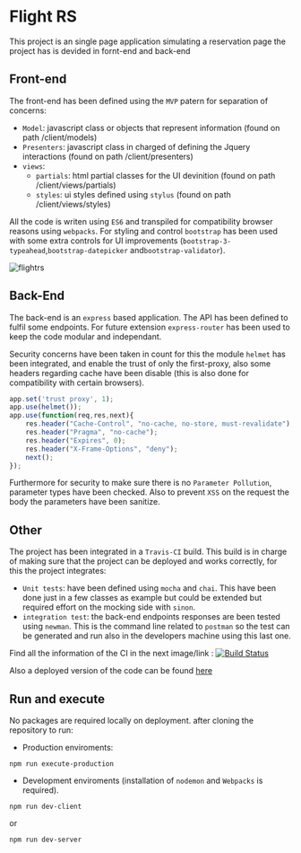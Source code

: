 # Flight RS

This project is an single page application simulating a reservation page the project has is devided in fornt-end and back-end

## Front-end
The front-end has been defined using the ```MVP``` patern for separation of concerns:
- ```Model```: javascript class or objects that represent information (found on path /client/models)
- ```Presenters```: javascript class in charged of defining the Jquery interactions (found on path /client/presenters)
- ```views```: 
    - ```partials```:  html partial classes for the UI devinition (found on path /client/views/partials)
    - ```styles```: ui styles defined using ```stylus``` (found on path /client/views/styles)

All the code is writen using ```ES6``` and transpiled for compatibility browser reasons using ```webpacks```. For styling and control ```bootstrap``` has been used with some extra controls for UI improvements (```bootstrap-3-typeahead```,```bootstrap-datepicker``` and```bootstrap-validator```).

![flightrs](https://cloud.githubusercontent.com/assets/3071208/17628214/a02b22a6-60b4-11e6-93f3-1eb239b92917.png)

## Back-End
The back-end is an ```express``` based application. The API has been defined to fulfil some endpoints. For future extension ```express-router``` has been used to keep the code modular and independant.

Security concerns have been taken in count for this the module ```helmet``` has been integrated, and enable the trust of only the first-proxy, also some headers regarding cache have been disable (this is also done for compatibility with certain browsers).
```js
app.set('trust proxy', 1);  
app.use(helmet());
app.use(function(req,res,next){
    res.header("Cache-Control", "no-cache, no-store, must-revalidate");
    res.header("Pragma", "no-cache");
    res.header("Expires", 0);
    res.header("X-Frame-Options", "deny");
    next();
});
```
Furthermore for security to make sure there is no ```Parameter Pollution```, parameter types have been checked. Also to prevent ```XSS``` on the request the body the parameters have been sanitize.

## Other

The project has been integrated in a ```Travis-CI``` build. This build is in charge of making sure that the project can be deployed and works correctly, for this the project integrates:
- ```Unit tests```: have been defined using ```mocha``` and ```chai```. This have been done just in a few classes as example but could be extended but required effort on the mocking side with ```sinon```.
- ```integration test```: the back-end endpoints responses are been tested using ```newman```. This is the command line related to ```postman``` so the test can be generated and run also in the developers machine using this last one.

Find all the information of the CI in the next image/link : [![Build Status](https://travis-ci.org/kanekotic/flightRS.svg?branch=develop)](https://travis-ci.org/kanekotic/flightRS)

Also a deployed version of the code can be found [here](http://104.236.246.180/)

## Run and execute

No packages are required locally on deployment. after cloning the repository to run:
- Production enviroments:
```
npm run execute-production

```
- Development enviroments (installation of ```nodemon``` and ```Webpacks``` is required).
```
npm run dev-client
```
or
```
npm run dev-server
```
